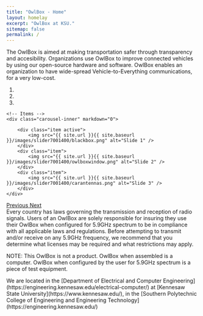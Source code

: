 ```yaml
---
title: "OwlBox - Home"
layout: homelay
excerpt: "OwlBox at KSU."
sitemap: false
permalink: /
---
```


The OwlBox is aimed at making transportation safer through transparency and accesibility. 
Organizations use OwlBox to improve connected vehicles by using our open-source hardware and software. 
OwlBox enables an organization to have wide-spread Vehicle-to-Everything communications, for a very low-cost. 


<div markdown="0" id="carousel" class="carousel slide" data-ride="carousel" data-interval="5000" data-pause="hover" >
    <!-- Menu -->
    <ol class="carousel-indicators">
        <li data-target="#carousel" data-slide-to="0" class="active"></li>
        <li data-target="#carousel" data-slide-to="1"></li>
        <li data-target="#carousel" data-slide-to="2"></li>
    </ol>

    <!-- Items -->
    <div class="carousel-inner" markdown="0">

        <div class="item active">
            <img src="{{ site.url }}{{ site.baseurl }}/images/slider7001400/blackbox.png" alt="Slide 1" />
        </div>
        <div class="item">
            <img src="{{ site.url }}{{ site.baseurl }}/images/slider7001400/owlboxwindow.png" alt="Slide 2" />
        </div>
        <div class="item">
            <img src="{{ site.url }}{{ site.baseurl }}/images/slider7001400/carantennas.png" alt="Slide 3" />
        </div>
    </div>
  <a class="left carousel-control" href="#carousel" role="button" data-slide="prev">
    <span class="glyphicon glyphicon-chevron-left" aria-hidden="true"></span>
    <span class="sr-only">Previous</span>
  </a>
  <a class="right carousel-control" href="#carousel" role="button" data-slide="next">
    <span class="glyphicon glyphicon-chevron-right" aria-hidden="true"></span>
    <span class="sr-only">Next</span>
  </a>
</div>
<div>
Every country has laws governing the transmission and reception of radio signals. Users of an OwlBox are solely responsible for insuring they use their OwlBox when configured for 5.9GHz spectrum to be in compliance with all applicable laws and regulations. Before attempting to transmit and/or receive on any 5.9GHz frequency, we recommend that you determine what licenses may be required and what restrictions may apply.

NOTE: This OwlBox is not a product. OwlBox when assembled is a computer. OwlBox when configured by the user for 5.9GHz spectrum is a piece of test equipment.
 </div>
We are located in the [Department of Electrical and Computer Engineering](https://engineering.kennesaw.edu/electrical-computer/) at [Kennesaw State University](https://www.kennesaw.edu/), in the [Southern Polytechnic College of Engineering and Engineering Technology](https://engineering.kennesaw.edu/)
